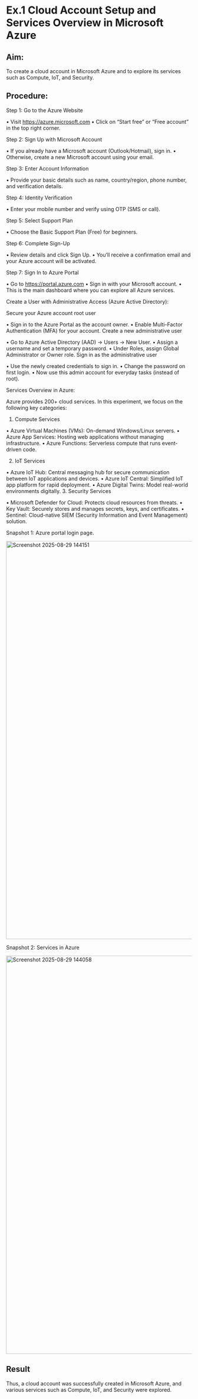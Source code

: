 # Ex.1 Cloud Account Setup and Services Overview in Microsoft Azure

## Aim:

To create a cloud account in Microsoft Azure and to explore its services such as Compute, IoT, and Security.

## Procedure:

Step 1: Go to the Azure Website

•	Visit https://azure.microsoft.com
•	Click on “Start free” or “Free account” in the top right corner.

Step 2: Sign Up with Microsoft Account

•	If you already have a Microsoft account (Outlook/Hotmail), sign in.
•	Otherwise, create a new Microsoft account using your email.

Step 3: Enter Account Information

•	Provide your basic details such as name, country/region, phone number, and verification details.

Step 4: Identity Verification

•	Enter your mobile number and verify using OTP (SMS or call).

Step 5: Select Support Plan

•	Choose the Basic Support Plan (Free) for beginners.

Step 6: Complete Sign-Up

•	Review details and click Sign Up.
•	You’ll receive a confirmation email and your Azure account will be activated.

Step 7: Sign In to Azure Portal

•	Go to https://portal.azure.com
•	Sign in with your Microsoft account.
•	This is the main dashboard where you can explore all Azure services.

Create a User with Administrative Access (Azure Active Directory):

Secure your Azure account root user

•	Sign in to the Azure Portal as the account owner.
•	Enable Multi-Factor Authentication (MFA) for your account.
Create a new administrative user

•	Go to Azure Active Directory (AAD) → Users → New User.
•	Assign a username and set a temporary password.
•	Under Roles, assign Global Administrator or Owner role.
Sign in as the administrative user

•	Use the newly created credentials to sign in.
•	Change the password on first login.
•	Now use this admin account for everyday tasks (instead of root).

Services Overview in Azure:

Azure provides 200+ cloud services. In this experiment, we focus on the following key categories:

1.	Compute Services

•	Azure Virtual Machines (VMs): On-demand Windows/Linux servers.
•	Azure App Services: Hosting web applications without managing infrastructure.
•	Azure Functions: Serverless compute that runs event-driven code.

2.	IoT Services

•	Azure IoT Hub: Central messaging hub for secure communication between IoT applications and devices.
•	Azure IoT Central: Simplified IoT app platform for rapid deployment.
•	Azure Digital Twins: Model real-world environments digitally.
3.	Security Services

•	Microsoft Defender for Cloud: Protects cloud resources from threats.
•	Key Vault: Securely stores and manages secrets, keys, and certificates.
•	Sentinel: Cloud-native SIEM (Security Information and Event Management) solution.
 
Snapshot 1: Azure portal login page.



<img width="1920" height="1080" alt="Screenshot 2025-08-29 144151" src="https://github.com/user-attachments/assets/d457e364-0972-49ae-91ec-b1f1e6ab984c" />



Snapshot 2: Services in Azure

<img width="1920" height="1080" alt="Screenshot 2025-08-29 144058" src="https://github.com/user-attachments/assets/e82fda01-b0dd-4db2-bcd8-0eda12c05943" />





## Result
Thus, a cloud account was successfully created in Microsoft Azure, and various services such as  Compute, IoT, and Security were explored.

